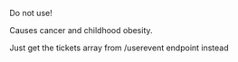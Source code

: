Do not use!

Causes cancer and childhood obesity.

Just get the tickets array from /userevent endpoint instead
